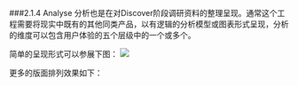 ###2.1.4 Analyse
分析也是在对Discover阶段调研资料的整理呈现。通常这个工程需要将现实中既有的其他同类产品，以有逻辑的分析模型或图表形式呈现，分析的维度可以包含用户体验的五个层级中的一个或多个。



简单的呈现形式可以参展下图：
![](http://kitpic.makebi.net/ixd/1_4.jpg)


更多的版面排列效果如下：